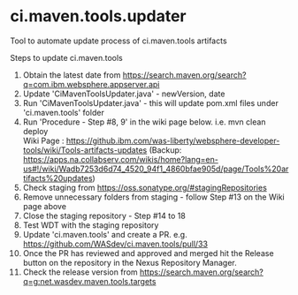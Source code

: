 # ci.maven.tools.updater
Tool to automate update process of ci.maven.tools artifacts

Steps to update ci.maven.tools

1. Obtain the latest date from https://search.maven.org/search?q=com.ibm.websphere.appserver.api
2. Update 'CiMavenToolsUpdater.java' - newVersion, date
3. Run 'CiMavenToolsUpdater.java' - this will update pom.xml files under 'ci.maven.tools' folder
4. Run 'Procedure - Step #8, 9' in the wiki page below. i.e. mvn clean deploy  
   Wiki Page : https://github.ibm.com/was-liberty/websphere-developer-tools/wiki/Tools-artifacts-updates
 (Backup: https://apps.na.collabserv.com/wikis/home?lang=en-us#!/wiki/Wadb7253d6d74_4520_94f1_4860bfae905d/page/Tools%20artifacts%20updates)
5. Check staging from https://oss.sonatype.org/#stagingRepositories
6. Remove unnecessary folders from staging - follow Step #13 on the Wiki page above
7. Close the staging repository - Step #14 to 18
8. Test WDT with the staging repository
9. Update 'ci.maven.tools' and create a PR. e.g. https://github.com/WASdev/ci.maven.tools/pull/33
10. Once the PR has reviewed and approved and merged hit the Release button on the repository in the Nexus Repository Manager.
11. Check the release version from https://search.maven.org/search?q=g:net.wasdev.maven.tools.targets

